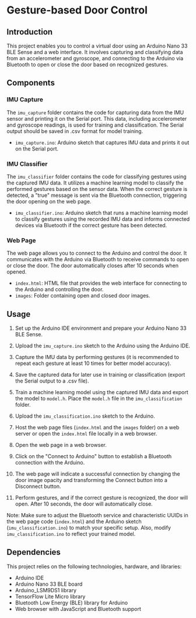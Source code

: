 Gesture-based Door Control
==========================

Introduction
------------

This project enables you to control a virtual door using an Arduino Nano 33 BLE Sense and a web interface. It involves capturing and classifying data from an accelerometer and gyroscope, and connecting to the Arduino via Bluetooth to open or close the door based on recognized gestures.

Components
----------

### IMU Capture

The `imu_capture` folder contains the code for capturing data from the IMU sensor and printing it on the Serial port. This data, including accelerometer and gyroscope readings, is used for training and classification. The Serial output should be saved in .csv format for model training.

-   `imu_capture.ino`: Arduino sketch that captures IMU data and prints it out on the Serial port.

### IMU Classifier

The `imu_classifier` folder contains the code for classifying gestures using the captured IMU data. It utilizes a machine learning model to classify the performed gestures based on the sensor data. When the correct gesture is detected, a "true" message is sent via the Bluetooth connection, triggering the door opening on the web page.

-   `imu_classifier.ino`: Arduino sketch that runs a machine learning model to classify gestures using the recorded IMU data and informs connected devices via Bluetooth if the correct gesture has been detected.

### Web Page

The web page allows you to connect to the Arduino and control the door. It communicates with the Arduino via Bluetooth to receive commands to open or close the door. The door automatically closes after 10 seconds when opened.

-   `index.html`: HTML file that provides the web interface for connecting to the Arduino and controlling the door.
-   `images`: Folder containing open and closed door images.

Usage
-----

1.  Set up the Arduino IDE environment and prepare your Arduino Nano 33 BLE Sense.

2.  Upload the `imu_capture.ino` sketch to the Arduino using the Arduino IDE.

3.  Capture the IMU data by performing gestures (it is recommended to repeat each gesture at least 10 times for better model accuracy).

4.  Save the captured data for later use in training or classification (export the Serial output to a .csv file).

5.  Train a machine learning model using the captured IMU data and export the model to `model.h`. Place the `model.h` file in the `imu_classification` folder.

6.  Upload the `imu_classification.ino` sketch to the Arduino.

7.  Host the web page files (`index.html` and the `images` folder) on a web server or open the `index.html` file locally in a web browser.

8.  Open the web page in a web browser.

9.  Click on the "Connect to Arduino" button to establish a Bluetooth connection with the Arduino.

10. The web page will indicate a successful connection by changing the door image opacity and transforming the Connect button into a Disconnect button.

11. Perform gestures, and if the correct gesture is recognized, the door will open. After 10 seconds, the door will automatically close.

Note: Make sure to adjust the Bluetooth service and characteristic UUIDs in the web page code (`index.html`) and the Arduino sketch (`imu_classification.ino`) to match your specific setup. Also, modify `imu_classification.ino` to reflect your trained model.

Dependencies
------------

This project relies on the following technologies, hardware, and libraries:

-   Arduino IDE
-   Arduino Nano 33 BLE board
-   Arduino_LSM9DS1 library
-   TensorFlow Lite Micro library
-   Bluetooth Low Energy (BLE) library for Arduino
-   Web browser with JavaScript and Bluetooth support
